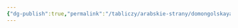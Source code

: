 ```yaml
---
{"dg-publish":true,"permalink":"/tabliczy/arabskie-strany/domongolskaya-persidskaya-miniatyura/","dgPassFrontmatter":true}
---
```



